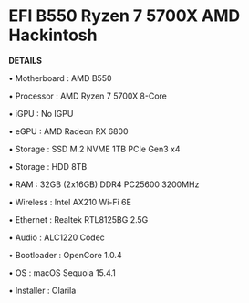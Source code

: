 # EFI B550 Ryzen 7 5700X AMD Hackintosh
**DETAILS**

• Motherboard : AMD B550

• Processor : AMD Ryzen 7 5700X 8-Core

• iGPU : No IGPU

• eGPU : AMD Radeon RX 6800

• Storage : SSD M.2 NVME 1TB PCIe Gen3 x4

• Storage : HDD 8TB

• RAM : 32GB (2x16GB) DDR4 PC25600 3200MHz

• Wireless : Intel AX210 Wi-Fi 6E

• Ethernet : Realtek RTL8125BG 2.5G

• Audio : ALC1220 Codec

• Bootloader : OpenCore 1.0.4

• OS : macOS Sequoia 15.4.1

• Installer : Olarila
